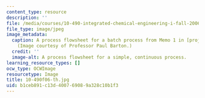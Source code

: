 ```yaml
---
content_type: resource
description: ''
file: /media/courses/10-490-integrated-chemical-engineering-i-fall-2006/b1ceb891c13d400769089a328c10b1f3_10-490f06-th.jpg
file_type: image/jpeg
image_metadata:
  caption: A process flowsheet for a batch process from Memo 1 in [projects](pages/projects).
    (Image courtesy of Professor Paul Barton.)
  credit: ''
  image-alt: A process flowsheet for a simple, continuous process.
learning_resource_types: []
ocw_type: OCWImage
resourcetype: Image
title: 10-490f06-th.jpg
uid: b1ceb891-c13d-4007-6908-9a328c10b1f3
---
```

